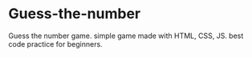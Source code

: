 # Guess-the-number
Guess the number game. simple game made with HTML, CSS, JS. best code practice for beginners.
